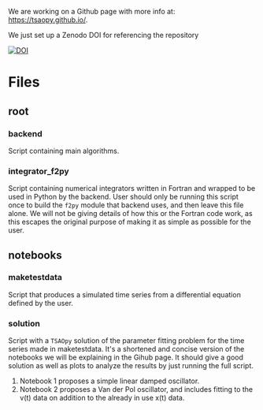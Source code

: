 We are working on a Github page with more info at: https://tsaopy.github.io/.

We just set up a Zenodo DOI for referencing the repository

[![DOI](https://zenodo.org/badge/427913804.svg)](https://zenodo.org/badge/latestdoi/427913804)

# Files

## root

### backend
Script containing main algorithms.

### integrator_f2py
Script containing numerical integrators written in Fortran and wrapped to be used in Python by the backend. User should only be running this script once to build the `f2py` module that backend uses, and then leave this file alone. We will not be giving details of how this or the Fortran code work, as this escapes the original purpose of making it as simple as possible for the user.

## notebooks

### maketestdata
Script that produces a simulated time series from a differential equation defined by the user. 

### solution
Script with a `TSAOpy` solution of the parameter fitting problem for the time series made in maketestdata. It's a shortened and concise version of the notebooks we will be explaining in the Gihub page. It should give a good solution as well as plots to analyze the results by just running the full script. 

1. Notebook 1 proposes a simple linear damped oscillator.
2. Notebook 2 proposes a Van der Pol oscillator, and includes fitting to the v(t) data on addition to the already in use x(t) data.
